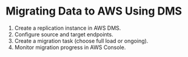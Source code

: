 # Migrating Data to AWS Using DMS

1. Create a replication instance in AWS DMS.
2. Configure source and target endpoints.
3. Create a migration task (choose full load or ongoing).
4. Monitor migration progress in AWS Console.
